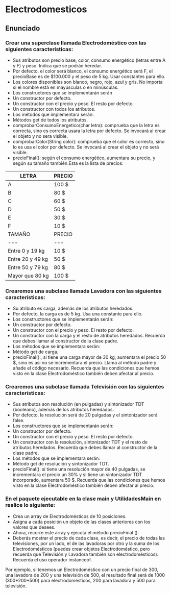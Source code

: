 # Electrodomesticos

## Enunciado

### Crear una superclase llamada Electrodoméstico con las siguientes características:
- Sus atributos son precio base, color, consumo energético (letras entre A y F) y peso. Indica que se podrán heredar.
- Por defecto, el color será blanco, el consumo energético será F, el precioBase es de $100.000 y el peso de 5 kg. Usar constantes para ello.
- Los colores disponibles son blanco, negro, rojo, azul y gris. No importa si el nombre está en mayúsculas o en minúsculas.
- Los constructores que se implementarán serán
- Un constructor por defecto.
- Un constructor con el precio y peso. El resto por defecto.
- Un constructor con todos los atributos.
- Los métodos que implementara serán:
- Métodos get de todos los atributos.
- comprobarConsumoEnergetico(char letra): comprueba que la letra es correcta, sino es correcta usara la letra por defecto. Se invocará al crear el objeto y no sera visible.
- comprobarColor(String color): comprueba que el color es correcto, sino lo es usa el color por defecto. Se invocará al crear el objeto y no será visible.
- precioFinal(): según el consumo energético, aumentara su precio, y según su tamaño también.Esta es la lista de precios:

| LETRA | PRECIO |
| ---   | ---    |
| A     |  100 $ |
| B     |  80 $  |
| C     |  60 $  |
| D     |  50 $  |
| E     |  30 $  |
| F     |  10 $  |
| TAMAÑO           | PRECIO |
|   ---            |  ---  |
| Entre 0 y 19 kg  | 10 $  |
| Entre 20 y 49 kg | 50 $  |
| Entre 50 y 79 kg | 80 $  |
| Mayor que 80 kg  | 100 $ |

### Crearemos una subclase llamada Lavadora con las siguientes características:
- Su atributo es carga, además de los atributos heredados.
- Por defecto, la carga es de 5 kg. Usa una constante para ello.
- Los constructores que se implementarán serán:
- Un constructor por defecto.
- Un constructor con el precio y peso. El resto por defecto.
- Un constructor con la carga y el resto de atributos heredados. Recuerda que debes llamar al constructor de la clase padre.
- Los métodos que se implementara serán:
- Método get de carga.
- precioFinal():, si tiene una carga mayor de 30 kg, aumentara el precio 50 $, sino es así no se incrementara el precio. Llama al método padre y añade el código necesario. Recuerda que las condiciones que hemos visto en la clase Electrodoméstico también deben afectar al precio.

### Crearemos una subclase llamada Televisión con las siguientes características:
- Sus atributos son resolución (en pulgadas) y sintonizador TDT (booleano), además de los atributos heredados.
- Por defecto, la resolución será de 20 pulgadas y el sintonizador será false.
- Los constructores que se implementarán serán:
- Un constructor por defecto.
- Un constructor con el precio y peso. El resto por defecto.
- Un constructor con la resolución, sintonizador TDT y el resto de atributos heredados. Recuerda que debes llamar al constructor de la clase padre.
- Los métodos que se implementara serán:
- Método get de resolución y sintonizador TDT.
- precioFinal(): si tiene una resolución mayor de 40 pulgadas, se incrementara el precio un 30% y si tiene un sintonizador TDT incorporado, aumentara 50 $. Recuerda que las condiciones que hemos visto en la clase Electrodoméstico también deben afectar al precio.

### En el paquete ejecutable en la clase main y UtilidadesMain en  realice lo siguiente:
- Crea un array de Electrodomésticos de 10 posiciones.
- Asigna a cada posición un objeto de las clases anteriores con los valores que desees.
- Ahora, recorre este array y ejecuta el método precioFinal ().
- Deberás mostrar el precio de cada clase, es decir, el precio de todas las televisiones, por un lado, el de las lavadoras por otro y la suma de los Electrodomésticos (puedes crear objetos Electrodoméstico, pero recuerda que Televisión y Lavadora también son electrodomésticos). Recuerda el uso operador instanceof.

Por ejemplo, si tenemos un Electrodoméstico con un precio final de 300, una lavadora de 200 y una televisión de 500, el resultado final será de 1000 (300+200+500) para electrodomésticos, 200 para lavadora y 500 para televisión.


